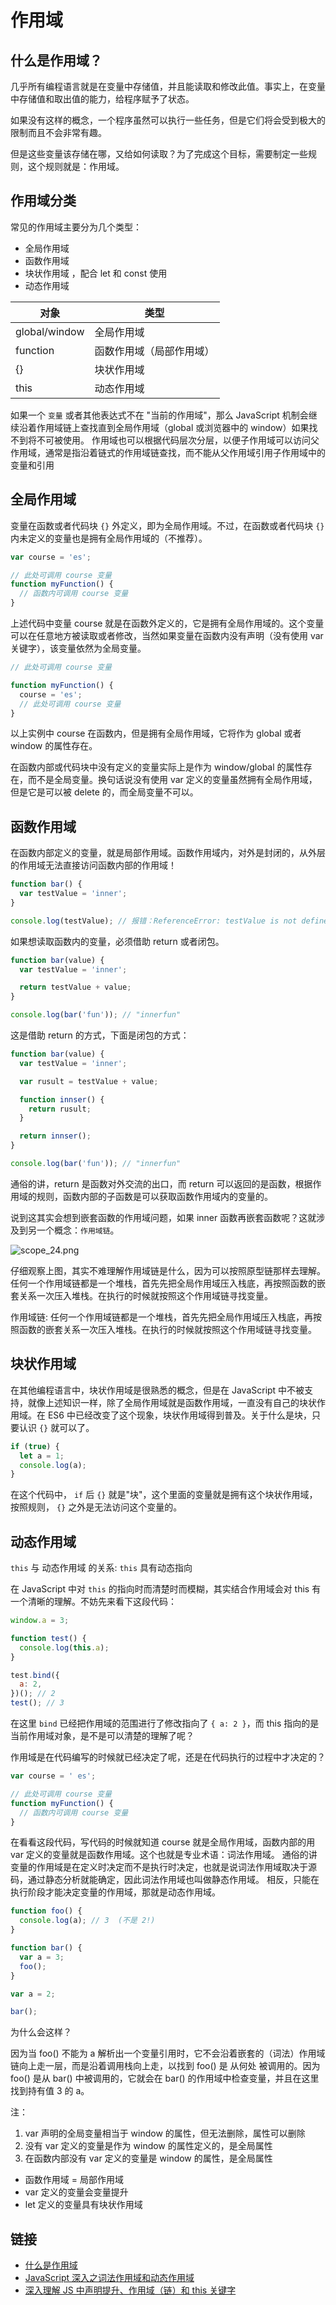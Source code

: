 # 作用域

## 什么是作用域？

几乎所有编程语言就是在变量中存储值，并且能读取和修改此值。事实上，在变量中存储值和取出值的能力，给程序赋予了状态。

如果没有这样的概念，一个程序虽然可以执行一些任务，但是它们将会受到极大的限制而且不会非常有趣。

但是这些变量该存储在哪，又给如何读取？为了完成这个目标，需要制定一些规则，这个规则就是：作用域。

## 作用域分类

常见的作用域主要分为几个类型：

- 全局作用域
- 函数作用域
- 块状作用域 ，配合 let 和 const 使用
- 动态作用域

| 对象          | 类型                     |
| ------------- | ------------------------ |
| global/window | 全局作用域               |
| function      | 函数作用域（局部作用域） |
| {}            | 块状作用域               |
| this          | 动态作用域               |

如果一个 `变量` 或者其他表达式不在 "当前的作用域"，那么 JavaScript 机制会继续沿着作用域链上查找直到全局作用域（global 或浏览器中的 window）如果找不到将不可被使用。 作用域也可以根据代码层次分层，以便子作用域可以访问父作用域，通常是指沿着链式的作用域链查找，而不能从父作用域引用子作用域中的变量和引用

## 全局作用域

变量在函数或者代码块 `{}` 外定义，即为全局作用域。不过，在函数或者代码块 `{}` 内未定义的变量也是拥有全局作用域的（不推荐）。

```js
var course = 'es';

// 此处可调用 course 变量
function myFunction() {
  // 函数内可调用 course 变量
}
```

上述代码中变量 course 就是在函数外定义的，它是拥有全局作用域的。这个变量可以在任意地方被读取或者修改，当然如果变量在函数内没有声明（没有使用 var 关键字），该变量依然为全局变量。

```js
// 此处可调用 course 变量

function myFunction() {
  course = 'es';
  // 此处可调用 course 变量
}
```

以上实例中 course 在函数内，但是拥有全局作用域，它将作为 global 或者 window 的属性存在。

在函数内部或代码块中没有定义的变量实际上是作为 window/global 的属性存在，而不是全局变量。换句话说没有使用 var 定义的变量虽然拥有全局作用域，但是它是可以被 delete 的，而全局变量不可以。

## 函数作用域

在函数内部定义的变量，就是局部作用域。函数作用域内，对外是封闭的，从外层的作用域无法直接访问函数内部的作用域！

```js
function bar() {
  var testValue = 'inner';
}

console.log(testValue); // 报错：ReferenceError: testValue is not defined
```

如果想读取函数内的变量，必须借助 return 或者闭包。

```js
function bar(value) {
  var testValue = 'inner';

  return testValue + value;
}

console.log(bar('fun')); // "innerfun"
```

这是借助 return 的方式，下面是闭包的方式：

```js
function bar(value) {
  var testValue = 'inner';

  var rusult = testValue + value;

  function innser() {
    return rusult;
  }

  return innser();
}

console.log(bar('fun')); // "innerfun"
```

通俗的讲，return 是函数对外交流的出口，而 return 可以返回的是函数，根据作用域的规则，函数内部的子函数是可以获取函数作用域内的变量的。

说到这其实会想到嵌套函数的作用域问题，如果 inner 函数再嵌套函数呢？这就涉及到另一个概念：`作用域链`。

![scope_24.png](../img/scope_24.png)

仔细观察上图，其实不难理解作用域链是什么，因为可以按照原型链那样去理解。任何一个作用域链都是一个堆栈，首先先把全局作用域压入栈底，再按照函数的嵌套关系一次压入堆栈。在执行的时候就按照这个作用域链寻找变量。

作用域链: 任何一个作用域链都是一个堆栈，首先先把全局作用域压入栈底，再按照函数的嵌套关系一次压入堆栈。在执行的时候就按照这个作用域链寻找变量。

## 块状作用域

在其他编程语言中，块状作用域是很熟悉的概念，但是在 JavaScript 中不被支持，就像上述知识一样，除了全局作用域就是函数作用域，一直没有自己的块状作用域。在 ES6 中已经改变了这个现象，块状作用域得到普及。关于什么是块，只要认识 `{}` 就可以了。

```js
if (true) {
  let a = 1;
  console.log(a);
}
```

在这个代码中， `if` 后 `{}` 就是"块"，这个里面的变量就是拥有这个块状作用域，按照规则， `{}` 之外是无法访问这个变量的。

## 动态作用域

`this` 与 动态作用域 的关系: `this` 具有动态指向

在 JavaScript 中对 `this` 的指向时而清楚时而模糊，其实结合作用域会对 this 有一个清晰的理解。不妨先来看下这段代码：

```js
window.a = 3;

function test() {
  console.log(this.a);
}

test.bind({
  a: 2,
})(); // 2
test(); // 3
```

在这里 `bind` 已经把作用域的范围进行了修改指向了 `{ a: 2 }`，而 this 指向的是当前作用域对象，是不是可以清楚的理解了呢？

作用域是在代码编写的时候就已经决定了呢，还是在代码执行的过程中才决定的？

```js
var course = ' es';

// 此处可调用 course 变量
function myFunction() {
  // 函数内可调用 course 变量
}
```

在看看这段代码，写代码的时候就知道 course 就是全局作用域，函数内部的用 var 定义的变量就是函数作用域。这个也就是专业术语：词法作用域。 通俗的讲变量的作用域是在定义时决定而不是执行时决定，也就是说词法作用域取决于源码，通过静态分析就能确定，因此词法作用域也叫做静态作用域。 相反，只能在执行阶段才能决定变量的作用域，那就是动态作用域。

```js
function foo() {
  console.log(a); // 3  (不是 2!)
}

function bar() {
  var a = 3;
  foo();
}

var a = 2;

bar();
```

为什么会这样？

因为当 foo() 不能为 a 解析出一个变量引用时，它不会沿着嵌套的（词法）作用域链向上走一层，而是沿着调用栈向上走，以找到 foo() 是 从何处 被调用的。因为 foo() 是从 bar() 中被调用的，它就会在 bar() 的作用域中检查变量，并且在这里找到持有值 3 的 a。

注：

1. var 声明的全局变量相当于 window 的属性，但无法删除，属性可以删除
2. 没有 var 定义的变量是作为 window 的属性定义的，是全局属性
3. 在函数内部没有 var 定义的变量是 window 的属性，是全局属性

- 函数作用域 = 局部作用域
- var 定义的变量会变量提升
- let 定义的变量具有块状作用域

## 链接

- [什么是作用域](https://www.kancloud.cn/kancloud/you-dont-know-js-scope-closures/516610)
- [JavaScript 深入之词法作用域和动态作用域](https://github.com/mqyqingfeng/Blog/issues/3)
- [深入理解 JS 中声明提升、作用域（链）和 this 关键字](https://github.com/creeperyang/blog/issues/16)
